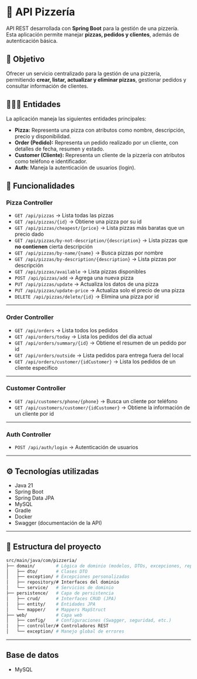 # 🍕 API Pizzería

API REST desarrollada con **Spring Boot** para la gestión de una pizzería.  
Esta aplicación permite manejar **pizzas, pedidos y clientes**, además de autenticación básica.

## 📌 Objetivo
Ofrecer un servicio centralizado para la gestión de una pizzería, permitiendo **crear, listar, actualizar y eliminar pizzas**, gestionar pedidos y consultar información de clientes.

## 🧑🏽‍💻 Entidades
La aplicación maneja las siguientes entidades principales:

- **Pizza:** Representa una pizza con atributos como nombre, descripción, precio y disponibilidad.  
- **Order (Pedido):** Representa un pedido realizado por un cliente, con detalles de fecha, resumen y estado.  
- **Customer (Cliente):** Representa un cliente de la pizzería con atributos como teléfono e identificador.  
- **Auth:** Maneja la autenticación de usuarios (login).  

## 🚀 Funcionalidades

### Pizza Controller
- `GET /api/pizzas` → Lista todas las pizzas  
- `GET /api/pizzas/{id}` → Obtiene una pizza por su id  
- `GET /api/pizzas/cheapest/{price}` → Lista pizzas más baratas que un precio dado  
- `GET /api/pizzas/by-not-description/{description}` → Lista pizzas que **no contienen** cierta descripción  
- `GET /api/pizzas/by-name/{name}` → Busca pizzas por nombre  
- `GET /api/pizzas/by-description/{description}` → Lista pizzas por descripción  
- `GET /api/pizzas/available` → Lista pizzas disponibles  
- `POST /api/pizzas/add` → Agrega una nueva pizza  
- `PUT /api/pizzas/update` → Actualiza los datos de una pizza  
- `PUT /api/pizzas/update-price` → Actualiza solo el precio de una pizza  
- `DELETE /api/pizzas/delete/{id}` → Elimina una pizza por id  

---

### Order Controller
- `GET /api/orders` → Lista todos los pedidos  
- `GET /api/orders/today` → Lista los pedidos del día actual  
- `GET /api/orders/summary/{id}` → Obtiene el resumen de un pedido por id  
- `GET /api/orders/outside` → Lista pedidos para entrega fuera del local  
- `GET /api/orders/customer/{idCustomer}` → Lista los pedidos de un cliente específico  

---

### Customer Controller
- `GET /api/customers/phone/{phone}` → Busca un cliente por teléfono  
- `GET /api/customers/customer/{idCustomer}` → Obtiene la información de un cliente por id  

---

### Auth Controller
- `POST /api/auth/login` → Autenticación de usuarios  

---

## ⚙️ Tecnologías utilizadas

- Java 21  
- Spring Boot  
- Spring Data JPA  
- MySQL  
- Gradle  
- Docker  
- Swagger (documentación de la API)  

---

## 📂 Estructura del proyecto

```bash
src/main/java/com/pizzeria/
├── domain/        # Lógica de dominio (modelos, DTOs, excepciones, repositorios y servicios)
│   ├── dto/       # Clases DTO
│   ├── exception/ # Excepciones personalizadas
│   ├── repository/# Interfaces del dominio
│   └── service/   # Servicios de dominio
├── persistence/   # Capa de persistencia
│   ├── crud/      # Interfaces CRUD (JPA)
│   ├── entity/    # Entidades JPA
│   └── mapper/    # Mappers MapStruct
├── web/           # Capa web
│   ├── config/    # Configuraciones (Swagger, seguridad, etc.)
│   ├── controller/# Controladores REST
│   └── exception/ # Manejo global de errores
```

---

## Base de datos
- MySQL  

